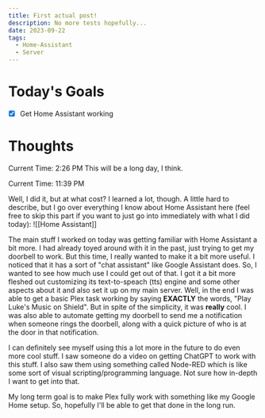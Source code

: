 ```yaml
---
title: First actual post!
description: No more tests hopefully...
date: 2023-09-22
tags:
  - Home-Assistant
  - Server
---
```

# Today's Goals
- [x] Get Home Assistant working

# Thoughts
Current Time: 2:26 PM
This will be a long day, I think.

Current Time: 11:39 PM

Well, I did it, but at what cost? I learned a lot, though. A little hard to describe, but I go over everything I know about Home Assistant here (feel free to skip this part if you want to just go into immediately with what I did today): 
![[Home Assistant]]

The main stuff I worked on today was getting familiar with Home Assistant a bit more. I had already toyed around with it in the past, just trying to get my doorbell to work. But this time, I really wanted to make it a bit more useful. I noticed that it has a sort of "chat assistant" like Google Assistant does. So, I wanted to see how much use I could get out of that. I got it a bit more fleshed out customizing its text-to-speach (tts) engine and some other aspects about it and also set it up on my main server. Well, in the end I was able to get a basic Plex task working by saying **EXACTLY** the words, "Play Luke's Music on Shield". But in spite of the simplicity, it was **really** cool. I was also able to automate getting my doorbell to send me a notification when someone rings the doorbell, along with a quick picture of who is at the door in that notification. 

I can definitely see myself using this a lot more in the future to do even more cool stuff. I saw someone do a video on getting ChatGPT to work with this stuff. I also saw them using something called Node-RED which is like some sort of visual scripting/programming language. Not sure how in-depth I want to get into that.

My long term goal is to make Plex fully work with something like my Google Home setup. So, hopefully I'll be able to get that done in the long run.
